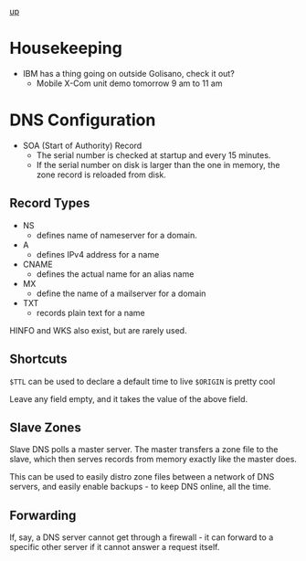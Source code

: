[up](../index.md)

# Housekeeping

- IBM has a thing going on outside Golisano, check it out?
	- Mobile X-Com unit demo tomorrow 9 am to 11 am

# DNS Configuration

- SOA (Start of Authority) Record
	- The serial number is checked at startup and every 15 minutes.
	- If the serial number on disk is larger than the one in memory, the zone record is reloaded from disk.

## Record Types

- NS
	- defines name of nameserver for a domain.
- A
	- defines IPv4 address for a name
- CNAME
	- defines the actual name for an alias name
- MX
	- define the name of a mailserver for a domain
- TXT
	- records plain text for a name

HINFO and WKS also exist, but are rarely used.

## Shortcuts

`$TTL` can be used to declare a default time to live
`$ORIGIN` is pretty cool

Leave any field empty, and it takes the value of the above field.

## Slave Zones

Slave DNS polls a master server. The master transfers a zone file to the slave, which then
serves records from memory exactly like the master does.

This can be used to easily distro zone files between a network of DNS servers, and
easily enable backups - to keep DNS online, all the time.

## Forwarding

If, say, a DNS server cannot get through a firewall - it can forward to a specific other server if it cannot answer a request itself.
